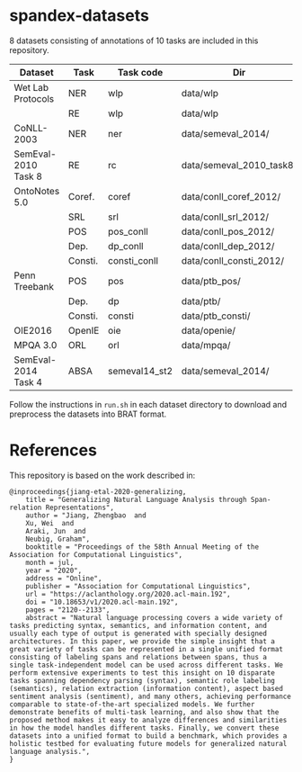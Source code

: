 # spandex-datasets

8 datasets consisting of annotations of 10 tasks are included in this repository.

| Dataset             | Task    | Task code     | Dir                      |
|---------------------|---------|---------------|--------------------------|
| Wet Lab Protocols   | NER     | wlp           | data/wlp                 |
|                     | RE      | wlp           | data/wlp                 |
| CoNLL-2003          | NER     | ner           | data/semeval_2014/       |
| SemEval-2010 Task 8 | RE      | rc            | data/semeval_2010_task8/ |
| OntoNotes 5.0       | Coref.  | coref         | data/conll_coref_2012/   |
|                     | SRL     | srl           | data/conll_srl_2012/     |
|                     | POS     | pos_conll     | data/conll_pos_2012/     |
|                     | Dep.    | dp_conll      | data/conll_dep_2012/     |
|                     | Consti. | consti_conll  | data/conll_consti_2012/  |
| Penn Treebank       | POS     | pos           | data/ptb_pos/            |
|                     | Dep.    | dp            | data/ptb/                |
|                     | Consti. | consti        | data/ptb_consti/         |
| OIE2016             | OpenIE  | oie           | data/openie/             |
| MPQA 3.0            | ORL     | orl           | data/mpqa/               |
| SemEval-2014 Task 4 | ABSA    | semeval14_st2 | data/semeval_2014/       |

Follow the instructions in `run.sh` in each dataset directory to download and preprocess the datasets into BRAT format.

# References

This repository is based on the work described in:

    @inproceedings{jiang-etal-2020-generalizing,
        title = "Generalizing Natural Language Analysis through Span-relation Representations",
        author = "Jiang, Zhengbao  and
        Xu, Wei  and
        Araki, Jun  and
        Neubig, Graham",
        booktitle = "Proceedings of the 58th Annual Meeting of the Association for Computational Linguistics",
        month = jul,
        year = "2020",
        address = "Online",
        publisher = "Association for Computational Linguistics",
        url = "https://aclanthology.org/2020.acl-main.192",
        doi = "10.18653/v1/2020.acl-main.192",
        pages = "2120--2133",
        abstract = "Natural language processing covers a wide variety of tasks predicting syntax, semantics, and information content, and usually each type of output is generated with specially designed architectures. In this paper, we provide the simple insight that a great variety of tasks can be represented in a single unified format consisting of labeling spans and relations between spans, thus a single task-independent model can be used across different tasks. We perform extensive experiments to test this insight on 10 disparate tasks spanning dependency parsing (syntax), semantic role labeling (semantics), relation extraction (information content), aspect based sentiment analysis (sentiment), and many others, achieving performance comparable to state-of-the-art specialized models. We further demonstrate benefits of multi-task learning, and also show that the proposed method makes it easy to analyze differences and similarities in how the model handles different tasks. Finally, we convert these datasets into a unified format to build a benchmark, which provides a holistic testbed for evaluating future models for generalized natural language analysis.",
    }
